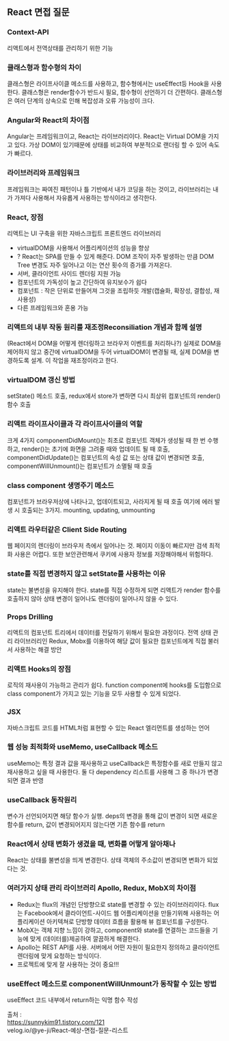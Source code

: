 ## React 면접 질문

### Context-API
리액트에서 전역상태를 관리하기 위한 기능
### 클래스형과 함수형의 차이
클래스형은 라이프사이클 메소드를 사용하고, 함수형에서는 useEffect등 Hook을 사용한다. 클래스형은 render함수가 반드시 필요, 함수형이 선언하기 더 간편하다. 클래스형은 여러 단계의 상속으로 인해 복잡성과 오류 가능성이 크다.
### Angular와 React의 차이점
Angular는 프레임워크이고, React는 라이브러리이다. 
React는 Virtual DOM을 가지고 있다. 가상 DOM이 있기때문에 상태를 비교하여 부분적으로 랜더링 할 수 있어 속도가 빠르다.
### 라이브러리와 프레임워크
프레임워크는 짜여진 패턴이나 틀 기반에서 내가 코딩을 하는 것이고, 라이브러리는 내가 가져다 사용해서 자유롭게 사용하는 방식이라고 생각한다.
### React, 장점
리액트는 UI 구축을 위한 자바스크립트 프론트엔드 라이브러리
- virtualDOM을 사용해서 어플리케이션의 성능을 향상
- ? React는 SPA를 만들 수 있게 해준다. DOM 조작이 자주 발생하는 만큼 DOM Tree 변경도 자주 일어나고 이는 연산 횟수의 증가를 가져온다. 
- 서버, 클라이언트 사이드 렌더링 지원 가능
- 컴포넌트의 가독성이 높고 간단하여 유지보수가 쉽다
- 컴포넌트 : 작은 단위로 만들어져 그것을 조립하듯 개발(캡슐화, 확장성, 결합성, 재사용성)
- 다른 프레임워크와 혼용 가능
### 리액트의 내부 작동 원리를 재조정Reconsiliation 개념과 함께 설명
(React에서 DOM을 어떻게 렌더링하고 브라우저 이벤트를 처리하나?)
실제로 DOM을 제어하지 않고 중간에 virtualDOM을 두어 virtualDOM이 변경될 때, 실제 DOM을 변경하도록 설계. 이 작업을 재조정이라고 한다.
### virtualDOM 갱신 방법
setState() 메소드 호출, redux에서 store가 변하면 다시 최상위 컴포넌트의 render()함수 호출
### 리액트 라이프사이클과 각 라이프사이클의 역할
크게 4가지
componentDidMount()는 최초로 컴포넌트 객체가 생성될 때 한 번 수행하고, render()는 초기에 화면을 그려줄 때와 업데이트 될 때 호출, componentDidUpdate()는 컴포넌트의 속성 값 또는 상태 값이 변경되면 호출, componentWillUnmount()는 컴포넌트가 소멸될 때 호출
### class component 생명주기 메소드
컴포넌트가 브라우저상에 나타나고, 업데이트되고, 사라지게 될 때 호출 여기에 에러 발생 시 호출되는 3가지. mounting, updating, unmounting
### 리액트 라우터같은 Client Side Routing
웹 페이지의 렌더링이 브라우저 측에서 일어나는 것. 페이지 이동이 빠르지만 검색 최적화 사용은 어렵다. 또한 보안관련해서 쿠키에 사용자 정보를 저장해야해서 위험하다.
### state를 직접 변경하지 않고 setState를 사용하는 이유
state는 불변성을 유지해야 한다. state를 직접 수정하게 되면 리액트가 render 함수를 호출하지 않아 상태 변경이 일어나도 렌더링이 일어나지 않을 수 있다.
### Props Drilling
리액트의 컴포넌트 트리에서 데이터를 전달하기 위해서 필요한 과정이다. 전역 상태 관리 라이브러리인 Redux, Mobx를 이용하여 해당 값이 필요한 컴포넌트에게 직접 불러서 사용하는 해결 방안
### 리액트 Hooks의 장점
로직의 재사용이 가능하고 관리가 쉽다. function component에 hooks를 도입함으로 class component가 가지고 있는 기능을 모두 사용할 수 있게 되었다.
### JSX
자바스크립트 코드를 HTML처럼 표현할 수 있는 React 엘리먼트를 생성하는 언어
### 웹 성능 최적화와 useMemo, useCallback 메소드
useMemo는 특정 결과 값을 재사용하고 useCallback은 특정함수를 새로 만들지 않고 재사용하고 싶을 때 사용한다. 둘 다 dependency 리스트를 사용해 그 중 하나가 변경되면 결과 반영
### useCallback 동작원리
변수가 선언되어지면 해당 함수가 실행. deps의 변경을 통해 값이 변경이 되면 새로운 함수를 return, 값이 변경되어지지 않는다면 기존 함수를 return
### React에서 상태 변화가 생겼을 때, 변화를 어떻게 알아채나
React는 상태를 불변성을 띄게 변경한다. 상태 객체의 주소값이 변경되면 변화가 되었다는 것.
### 여러가지 상태 관리 라이브러리 Apollo, Redux, MobX의 차이점
- Redux는 flux의 개념인 단방향으로 state를 변경할 수 있는 라이브러리이다. flux는 Facebook에서 클라이언트-사이드 웹 어플리케이션을 만들기위해 사용하는 어플리케이션 아키텍쳐로 단방향 데이터 흐름을 활용해 뷰 컴포넌트를 구성한다.
- MobX는 객체 지향 느낌이 강하고, component와 state를 연결하는 코드들을 기능에 맞게 (데이터를)제공하여 깔끔하게 해결한다. 
- Apollo는 REST API를 사용. 서버에서 어떤 자원이 필요한지 정의하고 클라이언트 렌더링에 맞게 요청하는 방식이다.
- 프로젝트에 맞게 잘 사용하는 것이 중요!!!
### useEffect 메소드로 componentWillUnmount가 동작할 수 있는 방법
useEffect 코드 내부에서 return하는 익명 함수 작성


출처 :  
https://sunnykim91.tistory.com/121  
velog.io/@ye-ji/React-예상-면접-질문-리스트
